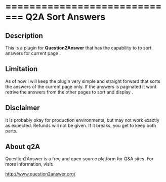 =============================
Q2A Sort Answers  
=============================

Description
-----------
This is a plugin for **Question2Answer** that has the capability to to sort answers for current page . 

Limitation 
-----------
As of now I will keep the plugin very simple and straight forward that sorts the answers of the current page only. If the answers is paginated it wont retrive the answers from the other pages to sort and display . 

Disclaimer
----------
It is probably okay for production environments, but may not work exactly as expected.  Refunds will not be given.  If it breaks, you get to keep both parts.

About q2A
---------
Question2Answer is a free and open source platform for Q&A sites. For more information, visit:

http://www.question2answer.org/

